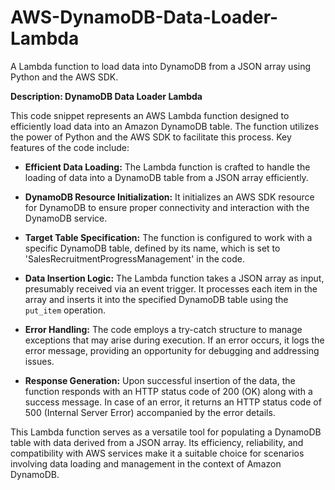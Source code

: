 # AWS-DynamoDB-Data-Loader-Lambda
 A Lambda function to load data into DynamoDB from a JSON array using Python and the AWS SDK.

**Description: DynamoDB Data Loader Lambda**

This code snippet represents an AWS Lambda function designed to efficiently load data into an Amazon DynamoDB table. The function utilizes the power of Python and the AWS SDK to facilitate this process. Key features of the code include:

- **Efficient Data Loading:** The Lambda function is crafted to handle the loading of data into a DynamoDB table from a JSON array efficiently.

- **DynamoDB Resource Initialization:** It initializes an AWS SDK resource for DynamoDB to ensure proper connectivity and interaction with the DynamoDB service.

- **Target Table Specification:** The function is configured to work with a specific DynamoDB table, defined by its name, which is set to 'SalesRecruitmentProgressManagement' in the code.

- **Data Insertion Logic:** The Lambda function takes a JSON array as input, presumably received via an event trigger. It processes each item in the array and inserts it into the specified DynamoDB table using the `put_item` operation.

- **Error Handling:** The code employs a try-catch structure to manage exceptions that may arise during execution. If an error occurs, it logs the error message, providing an opportunity for debugging and addressing issues.

- **Response Generation:** Upon successful insertion of the data, the function responds with an HTTP status code of 200 (OK) along with a success message. In case of an error, it returns an HTTP status code of 500 (Internal Server Error) accompanied by the error details.

This Lambda function serves as a versatile tool for populating a DynamoDB table with data derived from a JSON array. Its efficiency, reliability, and compatibility with AWS services make it a suitable choice for scenarios involving data loading and management in the context of Amazon DynamoDB.